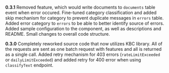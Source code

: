**0.3.1**
Removed feature, which would write documents to `documents` table event when error occured. Fine-tuned category classification and added skip mechanism for category to prevent duplicate messages in `errors` table.
Added error category to `errors` to be able to better identify source of errors.
Added sample configuration to the component, as well as descriptions and README.
Small changes to overall code structure.

**0.3.0**
Completely reworked source code that now utilizes KBC library.
All of the requests are sent as one batch request with features and all is returned as a single call. Added retry mechanism for 403 errors (`rateLimitExceeded` or `dailyLimitExceeded`) and added retry for 400 error when using `classifyText` endpoint.
